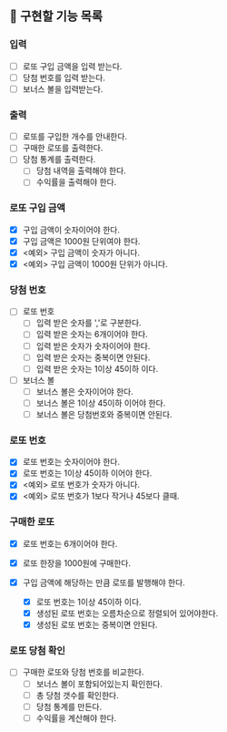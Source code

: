 
## 🎰 구현할 기능 목록

### 입력

- [ ] 로또 구입 금액을 입력 받는다.
- [ ] 당첨 번호를 입력 받는다.
- [ ] 보너스 볼을 입력받는다.

### 출력

- [ ] 로또를 구입한 개수를 안내한다.
- [ ] 구매한 로또를 출력한다.
- [ ] 당첨 통계를 출력한다.
    - [ ] 당첨 내역을 출력해야 한다.
    - [ ] 수익률을 출력해야 한다.

### 로또 구입 금액

- [x] 구입 금액이 숫자이어야 한다.
- [x] 구입 금액은 1000원 단위여야 한다.
- [x] <예외> 구입 금액이 숫자가 아니다.
- [x] <예외> 구입 금액이 1000원 단위가 아니다.

### 당첨 번호
- [ ] 로또 번호
  - [ ] 입력 받은 숫자를 ','로 구분한다.
  - [ ] 입력 받은 숫자는 6개이어야 한다.
  - [ ] 입력 받은 숫자가 숫자이어야 한다.
  - [ ] 입력 받은 숫자는 중복이면 안된다.
  - [ ] 입력 받은 숫자는 1이상 45이하 이다.

- [ ] 보너스 볼
  - [ ] 보너스 볼은 숫자이어야 한다.
  - [ ] 보너스 볼은 1이상 45이하 이어야 한다.
  - [ ] 보너스 볼은 당첨번호와 중복이면 안된다.

### 로또 번호

- [x] 로또 번호는 숫자이어야 한다.
- [x] 로또 번호는 1이상 45이하 이어야 한다.
- [x] <예외> 로또 번호가 숫자가 아니다.
- [x] <예외> 로또 번호가 1보다 작거나 45보다 클때.

### 구매한 로또

- [x] 로또 번호는 6개이어야 한다.
- [x] 로또 한장을 1000원에 구매한다.

- [x] 구입 금액에 해당하는 만큼 로또를 발행해야 한다.
    - [x] 로또 번호는 1이상 45이하 이다.
    - [x] 생성된 로또 번호는 오름차순으로 정렬되어 있어야한다.
    - [x] 생성된 로또 번호는 중복이면 안된다.

### 로또 당첨 확인

- [ ] 구매한 로또와 당첨 번호를 비교한다.
    - [ ] 보너스 볼이 포함되어있는지 확인한다.
    - [ ] 총 당첨 갯수를 확인한다.
    - [ ] 당첨 통계를 만든다.
    - [ ] 수익률을 계산해야 한다.
